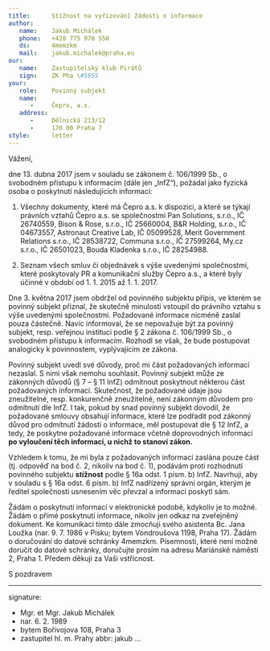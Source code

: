 ```yaml
---
title:      Stížnost na vyřizování žádosti o informace
author:
   name:    Jakub Michálek
   phone:   +420 775 978 550
   ds:      4memzkm
   mail:    jakub.michalek@praha.eu
our:
   name:    Zastupitelský klub Pirátů
   sign:    ZK Pha \#5955
your:
   role:    Povinný subjekt
   name:    
      -     Čepro, a.s.
   address:
      -     Dělnická 213/12
      -     170 00 Praha 7
style:      letter
---
```


Vážení,

dne 13. dubna 2017 jsem v souladu se zákonem č. 106/1999 Sb., o svobodném přístupu k informacím (dále jen „InfZ“), požádal jako fyzická osoba o poskytnutí následujících informací:

1. Všechny dokumenty, které má Čepro a.s. k dispozici, a které se týkají právních vztahů Čepro a.s. se společnostmi Pan Solutions, s.r.o., IČ 26740559, Bison & Rose, s.r.o., IČ 25660004, B&R Holding, s.r.o., IČ 04673557, Astronaut Creative Lab, IČ 05099528, Merit Government Relations s.r.o., IČ 28538722, Communa s.r.o., IČ 27599264, My.cz s.r.o., IČ 26501023, Bouda Kladenka s.r.o., IČ 28254988.

2. Seznam všech smluv či objednávek s výše uvedenými společnostmi, které poskytovaly PR a komunikační služby Čepro a.s., a které byly účinné v období od 1. 1. 2015 až 1. 1. 2017.

Dne 3. května 2017 jsem obdržel od povinného subjektu přípis, ve kterém se povinný subjekt přiznal, že skutečně minulosti vstoupil do právního vztahu s výše uvedenými společnostmi. Požadované informace nicméně zaslal pouza částečně. Navíc informoval, že se nepovažuje být za povinný subjekt, resp. veřejnou instituci podle § 2 zákona č. 106/1999 Sb., o svobodném přístupu k informacím. Rozhodl se však, že bude postupovat analogicky k povinnostem, vyplývajícím ze zákona. 

Povinný subjekt uvedl své důvody, proč mi část požadovaných informací nezaslal. S nimi však nemohu souhlasit. Povinný subjekt může ze zákonných důvodů (§ 7 – § 11 InfZ) odmítnout poskytnout některou část požadovaných informací. Skutečnost, že požadované údaje jsou zneužitelné, resp. konkurenčně zneužitelné, není zákonným důvodem pro odmítnutí dle InfZ. I tak, pokud by snad povinný subjekt dovodil, že požadované smlouvy obsahují informace, které lze podřadit pod zákonný důvod pro odmítnutí žádosti o informace, měl postupovat dle § 12 InfZ, a tedy, že poskytne požadované informace včetně doprovodných informací **po vyloučení těch informací, u nichž to stanoví zákon.**

Vzhledem k tomu, že mi byla z požadovaných informací zaslána pouze část (tj. odpověď na bod č. 2, nikoliv na bod č. 1), podávám proti rozhodnutí povinného subjektu **stížnost** podle § 16a odst. 1 písm. b) InfZ. Navrhuji, aby v souladu s § 16a odst. 6 písm. b) InfZ nadřízený správní orgán, kterým je ředitel společnosti usnesením věc převzal a informaci poskytl sám.

Žádám o poskytnutí informací v elektronické podobě, kdykoliv je to možné. Žádám o přímé poskytnutí informace, nikoliv jen odkaz na zveřejněný dokument. Ke komunikaci tímto dále zmocňuji svého asistenta Bc. Jana Loužka (nar. 9. 7. 1986 v Písku; bytem Vondroušova 1198, Praha 17). Žádám o doručování do datové schránky 4memzkm. Písemnosti, které není možné doručit do datové schránky, doručujte prosím na adresu Mariánské náměstí 2, Praha 1. Předem děkuji za Vaši vstřícnost.

S pozdravem

---
signature: 
  - Mgr. et Mgr. Jakub Michálek
  - nar. 6. 2. 1989
  - bytem Bořivojova 108, Praha 3
  - zastupitel hl. m. Prahy
abbr:       jakub
...
